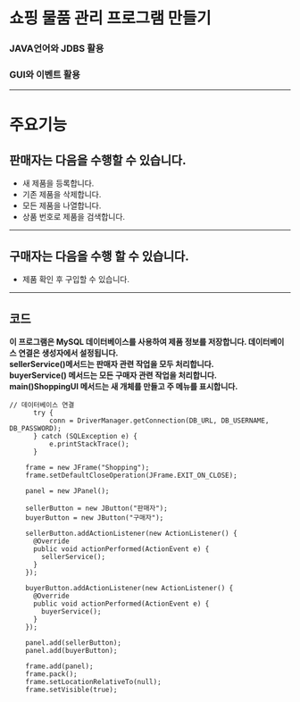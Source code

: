 # 쇼핑 물품 관리 프로그램 만들기

### JAVA언어와 JDBS 활용
### GUI와 이벤트 활용
***

# 주요기능

판매자는 다음을 수행할 수 있습니다.
-------------
* 새 제품을 등록합니다.
* 기존 제품을 삭제합니다.
* 모든 제품을 나열합니다.
* 상품 번호로 제품을 검색합니다.
***
구매자는 다음을 수행 할 수 있습니다.
----
* 제품 확인 후 구입할 수 있습니다.
----

## 코드
**이 프로그램은 MySQL 데이터베이스를 사용하여 제품 정보를 저장합니다. 데이터베이스 연결은 생성자에서 설정됩니다.  
sellerService()메서드는 판매자 관련 작업을 모두 처리합니다.   
buyerService() 메서드는 모든 구매자 관련 작업을 처리합니다.  
main()ShoppingUI 메서드는 새 개체를 만들고 주 메뉴를 표시합니다.**


```
// 데이터베이스 연결
	  try {
          conn = DriverManager.getConnection(DB_URL, DB_USERNAME, DB_PASSWORD);
      } catch (SQLException e) {
          e.printStackTrace();
      }
	  
    frame = new JFrame("Shopping");
    frame.setDefaultCloseOperation(JFrame.EXIT_ON_CLOSE);

    panel = new JPanel();
    
    sellerButton = new JButton("판매자");
    buyerButton = new JButton("구매자");

    sellerButton.addActionListener(new ActionListener() {
      @Override
      public void actionPerformed(ActionEvent e) {
        sellerService();
      }
    });

    buyerButton.addActionListener(new ActionListener() {
      @Override
      public void actionPerformed(ActionEvent e) {
        buyerService();
      }
    });

    panel.add(sellerButton);
    panel.add(buyerButton);

    frame.add(panel);
    frame.pack();
    frame.setLocationRelativeTo(null);
    frame.setVisible(true);
```

